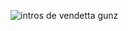 ![intros de vendetta gunz](https://raw.githubusercontent.com/WhyWolfie/GunZ-The-Duel/master/website/intro%20websites/intros%20de%20vendetta%20gunz/intros%20de%20vendetta%20gunz.png)
